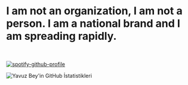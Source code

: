 <h1>I am not an organization, I am not a person. I am a national brand and I am spreading rapidly.</h1>

<br>

[![spotify-github-profile](https://spotify-github-profile.kittinanx.com/api/view?uid=zzykeijuuo3t2kpl6grmgo6gy&cover_image=true&theme=default&show_offline=false&background_color=121212&interchange=false&bar_color=ff00ff&bar_color_cover=false)](https://spotify-github-profile.kittinanx.com/api/view?uid=zzykeijuuo3t2kpl6grmgo6gy&redirect=true)


![Yavuz Bey'in GitHub İstatistikleri](https://github-readme-stats.vercel.app/api?username=yavuzvip&show_icons=true&hide_border=true&title_color=ff0000&text_color=ffffff&icon_color=ff0000&bg_color=000000)
